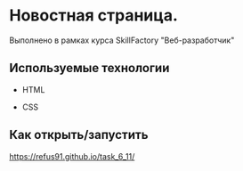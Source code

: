 # Новостная страница. 

Выполнено в рамках курса SkillFactory "Веб-разработчик"

## Используемые технологии

* HTML

* CSS

## Как открыть/запустить

https://refus91.github.io/task_6_11/
